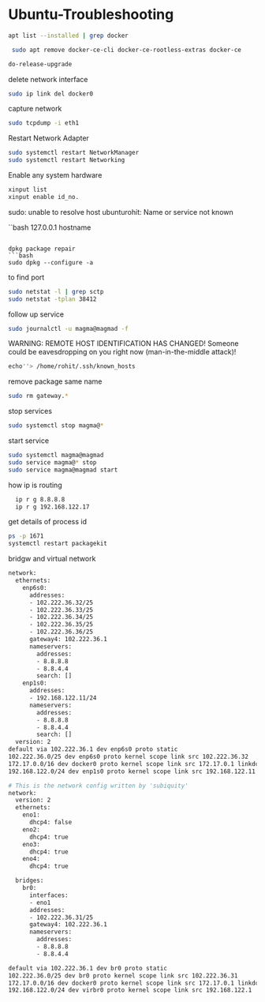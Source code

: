 # Ubuntu-Troubleshooting
```bash
apt list --installed | grep docker

```

```bash
 sudo apt remove docker-ce-cli docker-ce-rootless-extras docker-ce
```

```bash
do-release-upgrade
```


delete network interface 
```bash
sudo ip link del docker0
```


capture network 
```bash
sudo tcpdump -i eth1
```

Restart Network Adapter 

```bash
sudo systemctl restart NetworkManager
sudo systemctl restart Networking
```
Enable any system hardware

```bash
xinput list 
xinput enable id_no.
```

sudo: unable to resolve host ubunturohit: Name or service not known

``bash
127.0.0.1 hostname
```

dpkg package repair
```bash
sudo dpkg --configure -a
```

to find port 
```bash
sudo netstat -l | grep sctp
sudo netstat -tplan 38412
```

follow up service 
```bash
sudo journalctl -u magma@magmad -f
```

WARNING: REMOTE HOST IDENTIFICATION HAS CHANGED!
Someone could be eavesdropping on you right now (man-in-the-middle attack)!

```bash
echo''> /home/rohit/.ssh/known_hosts 
```

remove package same name
```bash
sudo rm gateway.*
```

stop services 
```bash
sudo systemctl stop magma@*
```

start service
```bash
sudo systemctl magma@magmad
sudo service magma@* stop
sudo service magma@magmad start
```
how ip is routing 
```bash
  ip r g 8.8.8.8
  ip r g 192.168.122.17
```

get details of process id
```bash
ps -p 1671
systemctl restart packagekit
```


bridgw and virtual network 

```bash
network:
  ethernets:
    enp6s0:
      addresses:
      - 102.222.36.32/25
      - 102.222.36.33/25
      - 102.222.36.34/25
      - 102.222.36.35/25
      - 102.222.36.36/25
      gateway4: 102.222.36.1
      nameservers:
        addresses:
        - 8.8.8.8
        - 8.8.4.4
        search: []
    enp1s0:
      addresses:
      - 192.168.122.11/24
      nameservers:
        addresses:
        - 8.8.8.8
        - 8.8.4.4
        search: []
  version: 2
default via 102.222.36.1 dev enp6s0 proto static 
102.222.36.0/25 dev enp6s0 proto kernel scope link src 102.222.36.32 
172.17.0.0/16 dev docker0 proto kernel scope link src 172.17.0.1 linkdown 
192.168.122.0/24 dev enp1s0 proto kernel scope link src 192.168.122.11 

```
```bash
# This is the network config written by 'subiquity'
network:
  version: 2
  ethernets:
    eno1:
      dhcp4: false
    eno2:
      dhcp4: true
    eno3:
      dhcp4: true
    eno4:
      dhcp4: true

  bridges:
    br0:
      interfaces:
      - eno1
      addresses:
      - 102.222.36.31/25
      gateway4: 102.222.36.1
      nameservers:
        addresses:
        - 8.8.8.8
        - 8.8.4.4

```
```bash
default via 102.222.36.1 dev br0 proto static 
102.222.36.0/25 dev br0 proto kernel scope link src 102.222.36.31 
172.17.0.0/16 dev docker0 proto kernel scope link src 172.17.0.1 linkdown 
192.168.122.0/24 dev virbr0 proto kernel scope link src 192.168.122.1 
```
